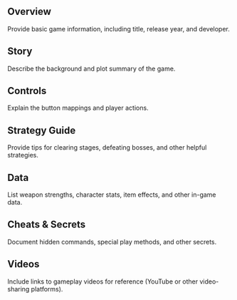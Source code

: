 ## Overview

Provide basic game information, including title, release year, and developer.

## Story

Describe the background and plot summary of the game.

## Controls

Explain the button mappings and player actions.

## Strategy Guide

Provide tips for clearing stages, defeating bosses, and other helpful strategies.

## Data

List weapon strengths, character stats, item effects, and other in-game data.

## Cheats & Secrets

Document hidden commands, special play methods, and other secrets.

## Videos

Include links to gameplay videos for reference (YouTube or other video-sharing platforms).

